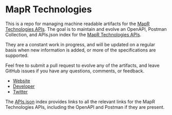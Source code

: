 # MapR TechnologiesThis is a repo for managing machine readable artifacts for the [MapR Technologies APIs](https://mapr.com). The goal is to maintain and evolve an OpenAPI, Postman Collection, and APIs.json index for the [MapR Technologies APIs](https://mapr.com).They are a constant work in progress, and will be updated on a regular basis when new information is added, or more of the specifications are supported.Feel free to submit a pull request to evolve any of the artifacts, and leave GitHub issues if you have any questions, comments, or feedback.- [Website](https://mapr.com)- [Developer](https://mapr.com)- [Twitter](https://twitter.com/mapr)The [APIs.json](https://github.com/api-evangelist/mapr-technologies/blob/master/apis.json) index provides links to all the relevant links for the MapR Technologies APIs, including the OpenAPI and Postman if they are present.